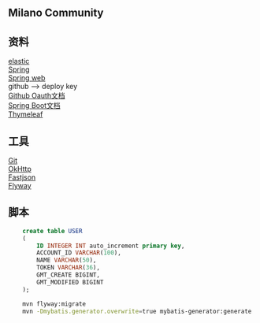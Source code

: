 ## Milano Community

## 资料
[elastic](https://elasticsearch.cn)<br>
[Spring](https://spring.io/guides)<br>
[Spring web](https://spring.io/guides/gs/serving-web-content)<br>
github --> deploy key<br>
[Github Oauth文档](https://developer.github.com/apps/building-oauth-apps/)<br>
[Spring Boot文档](https://docs.spring.io/spring-boot/docs/2.1.5.RELEASE/reference/htmlsingle/#boot-features-developing-web-applications)<br>
[Thymeleaf](https://www.thymeleaf.org/doc/tutorials/3.0/usingthymeleaf.html#setting-attribute-values)

## 工具
[Git](https://git-scm.com/download)<br>
[OkHttp](https://square.github.io/okhttp/)<br>
[Fastjson](https://mvnrepository.com/artifact/com.alibaba/fastjson/1.2.58)<br>
[Flyway](https://flywaydb.org/getstarted/firststeps/maven#creating-the-first-migration)

## 脚本
```sql
    create table USER
    (
    	ID INTEGER INT auto_increment primary key,
    	ACCOUNT_ID VARCHAR(100),
    	NAME VARCHAR(50),
    	TOKEN VARCHAR(36),
    	GMT_CREATE BIGINT,
    	GMT_MODIFIED BIGINT
    );
```
```bash
    mvn flyway:migrate
    mvn -Dmybatis.generator.overwrite=true mybatis-generator:generate
```
